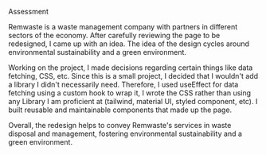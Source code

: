 Assessment

Remwaste is a waste management company with partners in different sectors of the economy. After carefully reviewing the page to be redesigned, I came up with an idea. The idea of the design cycles around environmental sustainability and a green environment.

Working on the project, I made decisions regarding certain things like data fetching, CSS, etc. Since this is a small project, I decided that I wouldn't add a library I didn't necessarily need. Therefore, I used useEffect for data fetching using a custom hook to wrap it, I wrote the CSS rather than using any Library I am proficient at (tailwind, material UI, styled component, etc). I built reusable and maintainable components that made up the page.

Overall, the redesign helps to convey Remwaste's services in waste disposal and management, fostering environmental sustainability and a green environment.
